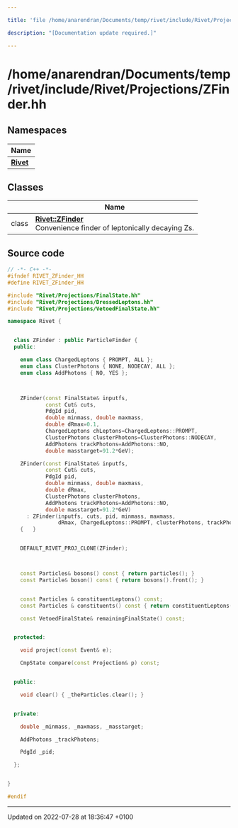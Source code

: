 ```yaml
---

title: 'file /home/anarendran/Documents/temp/rivet/include/Rivet/Projections/ZFinder.hh'

description: "[Documentation update required.]"

---
```


# /home/anarendran/Documents/temp/rivet/include/Rivet/Projections/ZFinder.hh



## Namespaces

| Name           |
| -------------- |
| **[Rivet](/documentation/code/namespaces/namespacerivet/)**  |

## Classes

|                | Name           |
| -------------- | -------------- |
| class | **[Rivet::ZFinder](/documentation/code/classes/classrivet_1_1zfinder/)** <br>Convenience finder of leptonically decaying Zs.  |




## Source code

```cpp
// -*- C++ -*-
#ifndef RIVET_ZFinder_HH
#define RIVET_ZFinder_HH

#include "Rivet/Projections/FinalState.hh"
#include "Rivet/Projections/DressedLeptons.hh"
#include "Rivet/Projections/VetoedFinalState.hh"

namespace Rivet {


  class ZFinder : public ParticleFinder {
  public:

    enum class ChargedLeptons { PROMPT, ALL };
    enum class ClusterPhotons { NONE, NODECAY, ALL };
    enum class AddPhotons { NO, YES };



    ZFinder(const FinalState& inputfs,
            const Cut& cuts,
            PdgId pid,
            double minmass, double maxmass,
            double dRmax=0.1,
            ChargedLeptons chLeptons=ChargedLeptons::PROMPT,
            ClusterPhotons clusterPhotons=ClusterPhotons::NODECAY,
            AddPhotons trackPhotons=AddPhotons::NO,
            double masstarget=91.2*GeV);

    ZFinder(const FinalState& inputfs,
            const Cut& cuts,
            PdgId pid,
            double minmass, double maxmass,
            double dRmax,
            ClusterPhotons clusterPhotons,
            AddPhotons trackPhotons=AddPhotons::NO,
            double masstarget=91.2*GeV)
      : ZFinder(inputfs, cuts, pid, minmass, maxmass,
                dRmax, ChargedLeptons::PROMPT, clusterPhotons, trackPhotons, masstarget)
    {   }


    DEFAULT_RIVET_PROJ_CLONE(ZFinder);



    const Particles& bosons() const { return particles(); }
    const Particle& boson() const { return bosons().front(); }


    const Particles & constituentLeptons() const;
    const Particles & constituents() const { return constituentLeptons(); }

    const VetoedFinalState& remainingFinalState() const;


  protected:

    void project(const Event& e);

    CmpState compare(const Projection& p) const;


  public:

    void clear() { _theParticles.clear(); }


  private:

    double _minmass, _maxmass, _masstarget;

    AddPhotons _trackPhotons;

    PdgId _pid;

  };


}

#endif
```


-------------------------------

Updated on 2022-07-28 at 18:36:47 +0100
